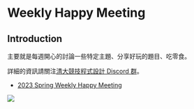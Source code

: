 # Weekly Happy Meeting

## Introduction

主要就是每週開心的討論一些特定主題、分享好玩的題目、吃零食。

詳細的資訊請關注[清大競技程式設計 Discord 群](https://discord.gg/jYEaq6u2Zs)。

* [2023 Spring Weekly Happy Meeting](https://hackmd.io/@LeeJiaHua/ryZ4j0zg3)

![](https://media.tenor.com/arqlNu8gyJYAAAAC/cat-cat-jumping.gif)
